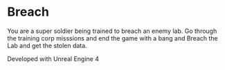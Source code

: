 # Breach

You are a super soldier being trained to breach an enemy lab. Go through the training corp misssions and end the game with a bang and Breach the Lab and get the stolen data.

Developed with Unreal Engine 4
